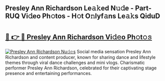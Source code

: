 ## Presley Ann Richardson Le𝚊𝚔ed N𝚞𝚍e - Part-RUQ Vi𝚍eo Ph𝚘tos - H𝚘t O𝚗lyf𝚊ns Le𝚊𝚔s QiduD

# <h2><a href="http://hf8nfsi.feru.top/?c=Presley+Ann+Richardson">🔗 👉 🔴 Presley Ann Richardson Vi𝚍𝚎o Ph𝚘t𝚘𝚜</a></h2>

[![Presley Ann Richardson Nu𝚍𝚎s](https://i.imgur.com/0TWrTi3.gif)](http://hf8nfsi.feru.top/?c=Presley+Ann+Richardson)
Social media sensation Presley Ann Richardson and content producer, known for sharing dance and lifestyle themes through viral dance challenges and mini vlogs. Charismatic performer Presley Ann Richardson, celebrated for their captivating stage presence and entertaining performances. 
